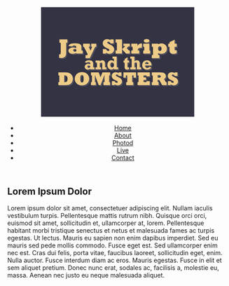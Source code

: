 <!DOCTYPE html>
<html lang="en">
<head>
    <meta charset="UTF-8">
    <title>Jay Skript and the Domsters</title>
    <script src="scripts/modernizr-1.6.min.js"></script>
    <link rel="stylesheet" media="screen" href="styles/basic.css"/>
</head>
<body>
    <header>
        <img src="images/logo.gif" alt="Jay Skript and the Domsters" />
        <nav>
            <ul>
                <li><a href="index.html">Home</a></li>
                <li><a href="about.html">About</a></li>
                <li><a href="photos.html">Photod</a></li>
                <li><a href="live.html">Live</a></li>
                <li><a href="contact.html">Contact</a></li>
            </ul>
        </nav>
    </header>
    <article>
        <h1>Lorem Ipsum Dolor</h1>
        <p>Lorem ipsum dolor sit amet, consectetuer adipiscing elit.
            Nullam iaculis vestibulum turpis. Pellentesque mattis rutrum
            nibh. Quisque orci orci, euismod sit amet, sollicitudin et,
            ullamcorper at, lorem.
            Pellentesque habitant morbi tristique senectus et netus
            et malesuada fames ac turpis egestas.
            Ut lectus. Mauris eu sapien non enim dapibus imperdiet.
            Sed eu mauris sed pede mollis commodo.
            Fusce eget est. Sed ullamcorper enim nec est.
            Cras dui felis, porta vitae, faucibus laoreet, sollicitudin eget,
            enim. Nulla auctor. Fusce interdum diam ac eros.
            Mauris egestas. Fusce in elit et sem aliquet pretium.
            Donec nunc erat, sodales ac, facilisis a, molestie eu, massa.
            Aenean nec justo eu neque malesuada aliquet.</p>
    </article>
    <script src="scripts/global.js"></script>
</body>
</html>